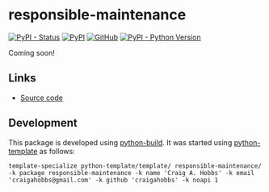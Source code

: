 # responsible-maintenance

[![PyPI - Status](https://img.shields.io/pypi/status/responsible-maintenance)](https://pypi.org/project/responsible-maintenance/)
[![PyPI](https://img.shields.io/pypi/v/responsible-maintenance)](https://pypi.org/project/responsible-maintenance/)
[![GitHub](https://img.shields.io/github/license/craigahobbs/responsible-maintenance)](https://github.com/craigahobbs/responsible-maintenance/blob/main/LICENSE)
[![PyPI - Python Version](https://img.shields.io/pypi/pyversions/responsible-maintenance)](https://pypi.org/project/responsible-maintenance/)

Coming soon!


## Links

- [Source code](https://github.com/craigahobbs/responsible-maintenance)


## Development

This package is developed using [python-build](https://github.com/craigahobbs/python-build#readme).
It was started using [python-template](https://github.com/craigahobbs/python-template#readme) as follows:

~~~
template-specialize python-template/template/ responsible-maintenance/ -k package responsible-maintenance -k name 'Craig A. Hobbs' -k email 'craigahobbs@gmail.com' -k github 'craigahobbs' -k noapi 1
~~~
